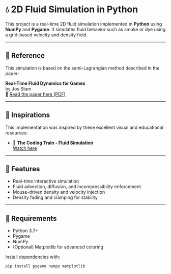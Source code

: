 # 💧 2D Fluid Simulation in Python

This project is a real-time 2D fluid simulation implemented in **Python** using **NumPy** and **Pygame**. It simulates fluid behavior such as smoke or dye using a grid-based velocity and density field.

---

## 📘 Reference

This simulation is based on the semi-Lagrangian method described in the paper:

**Real-Time Fluid Dynamics for Games**  
by Jos Stam  
📄 [Read the paper here (PDF)](https://www.dgp.toronto.edu/public_user/stam/reality/Research/pdf/GDC03.pdf)

---

## 🎥 Inspirations

This implementation was inspired by these excellent visual and educational resources:

- 🌊 **The Coding Train - Fluid Simulation**  
  [Watch here]((https://www.youtube.com/watch?v=alhpH6ECFvQ&ab))

---

## 🧠 Features

- Real-time interactive simulation
- Fluid advection, diffusion, and incompressibility enforcement
- Mouse-driven density and velocity injection
- Density fading and clamping for stability

---

## 🔧 Requirements

- Python 3.7+
- Pygame
- NumPy
- (Optional) Matplotlib for advanced coloring

Install dependencies with:

```bash
pip install pygame numpy matplotlib
